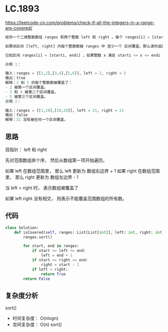 LC.1893
====
https://leetcode-cn.com/problems/check-if-all-the-integers-in-a-range-are-covered/
```python
给你一个二维整数数组 ranges 和两个整数 left 和 right 。每个 ranges[i] = [starti, endi] 表示一个从 starti 到 endi 的 闭区间 。

如果闭区间 [left, right] 内每个整数都被 ranges 中 至少一个 区间覆盖，那么请你返回 true ，否则返回 false 。

已知区间 ranges[i] = [starti, endi] ，如果整数 x 满足 starti <= x <= endi ，那么我们称整数x 被覆盖了。

示例 1：

输入：ranges = [[1,2],[3,4],[5,6]], left = 2, right = 5
输出：true
解释：2 到 5 的每个整数都被覆盖了：
- 2 被第一个区间覆盖。
- 3 和 4 被第二个区间覆盖。
- 5 被第三个区间覆盖。
示例 2：

输入：ranges = [[1,10],[10,20]], left = 21, right = 21
输出：false
解释：21 没有被任何一个区间覆盖。
```

## 思路

双指针： left 和 right

先对范围数组排个序， 然后从数组第一项开始遍历。

如果 left 在数组范围里， 那么 left 更新为 数组右边界 + 1
如果 right 在数组范围里， 那么 right 更新为 数组左边界 - 1

当 left > right 时， 表示数组被覆盖了

如果 left right 没有相交， 则表示不能覆盖范围数组的所有数。

## 代码
```python
class Solution:
    def isCovered(self, ranges: List[List[int]], left: int, right: int) -> bool:
        ranges.sort()

        for start, end in ranges:
            if start <= left <= end:
                left = end + 1
            if start <= right <= end:
                right = start - 1
            if left > right:
                return True
        return False
```
## 复杂度分析
sort()
- 时间复杂度： O(nlogn) 
- 空间复杂度： O(n) sort()
